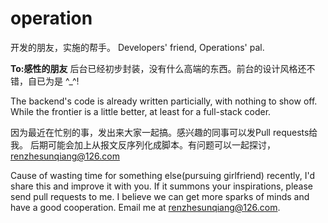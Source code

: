 # operation
 开发的朋友，实施的帮手。
 Developers' friend, Operations' pal.

**To:感性的朋友**
后台已经初步封装，没有什么高端的东西。前台的设计风格还不错，自已为是 ^_^! 

The backend's code is already written particially, with nothing to show off. While the frontier is a little better, at least for a full-stack coder.

因为最近在忙别的事，发出来大家一起搞。感兴趣的同事可以发Pull requests给我。
后期可能会加上从报文反序列化成脚本。有问题可以一起探讨，renzhesunqiang@126.com

Cause of wasting time for something else(pursuing girlfriend) recently, I'd share this and improve it with you. If it summons your inspirations, please send pull requests to me. I believe we can get more sparks of minds and have a good cooperation. Email me at renzhesunqiang@126.com.
